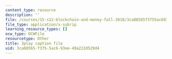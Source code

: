 ```yaml
---
content_type: resource
description: ''
file: /courses/15-s12-blockchain-and-money-fall-2018/3ca08565f3755ac693ee49a222d529d4_KHBi3n0hUSU.vtt
file_type: application/x-subrip
learning_resource_types: []
ocw_type: OCWFile
resourcetype: Other
title: 3play caption file
uid: 3ca08565-f375-5ac6-93ee-49a222d529d4
---
```

